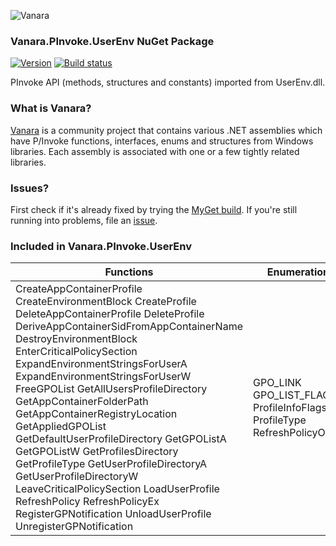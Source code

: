 ﻿![Vanara](https://raw.githubusercontent.com/dahall/Vanara/master/docs/icons/VanaraHeading.png)
### **Vanara.PInvoke.UserEnv NuGet Package**
[![Version](https://img.shields.io/nuget/v/Vanara.PInvoke.UserEnv?label=NuGet&style=flat-square)](https://github.com/dahall/Vanara/releases)
[![Build status](https://github.com/dahall/Vanara/actions/workflows/cibuild.yml/badge.svg?branch=master)](https://github.com/dahall/Vanara/actions/workflows/cibuild.yml)

PInvoke API (methods, structures and constants) imported from UserEnv.dll.

### **What is Vanara?**

[Vanara](https://github.com/dahall/Vanara) is a community project that contains various .NET assemblies which have P/Invoke functions, interfaces, enums and structures from Windows libraries. Each assembly is associated with one or a few tightly related libraries.

### **Issues?**

First check if it's already fixed by trying the [MyGet build](https://www.myget.org/feed/Packages/vanara).
If you're still running into problems, file an [issue](https://github.com/dahall/Vanara/issues).

### **Included in Vanara.PInvoke.UserEnv**

Functions | Enumerations | Structures
--- | --- | ---
CreateAppContainerProfile CreateEnvironmentBlock CreateProfile DeleteAppContainerProfile DeleteProfile DeriveAppContainerSidFromAppContainerName DestroyEnvironmentBlock EnterCriticalPolicySection ExpandEnvironmentStringsForUserA ExpandEnvironmentStringsForUserW FreeGPOList GetAllUsersProfileDirectory GetAppContainerFolderPath GetAppContainerRegistryLocation GetAppliedGPOList GetDefaultUserProfileDirectory GetGPOListA GetGPOListW GetProfilesDirectory GetProfileType GetUserProfileDirectoryA GetUserProfileDirectoryW LeaveCriticalPolicySection LoadUserProfile RefreshPolicy RefreshPolicyEx RegisterGPNotification UnloadUserProfile UnregisterGPNotification  | GPO_LINK GPO_LIST_FLAG ProfileInfoFlags ProfileType RefreshPolicyOption                          | GROUP_POLICY_OBJECT PROFILEINFO                            
